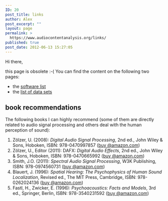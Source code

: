 ```yaml
---
ID: 20
post_title: links
author: Alex
post_excerpt: ""
layout: page
permalink: >
  https://www.audiocontentanalysis.org/links/
published: true
post_date: 2012-06-13 15:27:05
---
```

Hi there,

this page is obsolete :-(
You can find the content on the following two pages:
<ul>
	<li>the <a title="software" href="http://www.audiocontentanalysis.org/software/">software list</a></li>
	<li>the <a title="data sets" href="http://www.audiocontentanalysis.org/data-sets/">list of data sets</a></li>
</ul>
<h2>book recommendations</h2>
The following books I can highly recommend (some of them are directly related to audio signal processing and others deal with the human perception of sound):
<ol>
	<li>Zölzer, U. (2008): <em>Digital Audio Signal Processing</em>, 2nd ed., John Wiley &amp; Sons, Hoboken, ISBN: 978-0470997857 (<a title="Book: Digital Audio Signal Processing" href="http://www.amazon.com/gp/product/0470997850/ref=as_li_qf_sp_asin_tl?ie=UTF8&amp;camp=1789&amp;creative=9325&amp;creativeASIN=0470997850&amp;linkCode=as2&amp;tag=zplane-20" target="_blank">buy @amazon.com</a>)</li>
	<li>Zölzer, U., Editor (2011): DAFX: <em>Digital Audio Effects</em>, 2nd ed., John Wiley &amp; Sons, Hoboken, ISBN: 978-0470665992 (<a title="Book: DAFX" href="http://www.amazon.com/gp/product/0470665998/ref=as_li_ss_tl?ie=UTF8&amp;camp=1789&amp;creative=390957&amp;creativeASIN=0470665998&amp;linkCode=as2&amp;tag=zplane-20" target="_blank">buy @amazon.com</a>)</li>
	<li>Smith, J.O. (2011): <em>Spectral Audio Signal Processing</em>, W3K Publishing, ISBN: 978-0974560731 (<a title="Book: Spectral Audio Signal Processing" href="http://www.amazon.com/gp/product/0974560731/ref=as_li_ss_tl?ie=UTF8&amp;camp=1789&amp;creative=390957&amp;creativeASIN=0974560731&amp;linkCode=as2&amp;tag=zplane-20" target="_blank">buy @amazon.com</a>)</li>
	<li>Blauert, J. (1996): <em>Spatial Hearing: The Psychophysics of Human Sound Localization</em>, Revised ed., The MIT Press, Cambridge, ISBN: 978-0262024136 (<a title="Book: Spatial Hearing" href="http://www.amazon.com/gp/product/0262024136/ref=as_li_ss_tl?ie=UTF8&amp;camp=1789&amp;creative=390957&amp;creativeASIN=0262024136&amp;linkCode=as2&amp;tag=zplane-20" target="_blank">buy @amazon.com</a>)</li>
	<li>Fastl, H., Zwicker, E. (1996): <em>Psychoacoustics: Facts and Models</em>, 3rd ed., Springer, Berlin, ISBN: 978-3540231592 (<a title="Book: Spatial Hearing" href="http://www.amazon.com/gp/product/3540231595/ref=as_li_ss_tl?ie=UTF8&amp;camp=1789&amp;creative=390957&amp;creativeASIN=3540231595&amp;linkCode=as2&amp;tag=zplane-20" target="_blank">buy @amazon.com</a>)</li>
</ol>